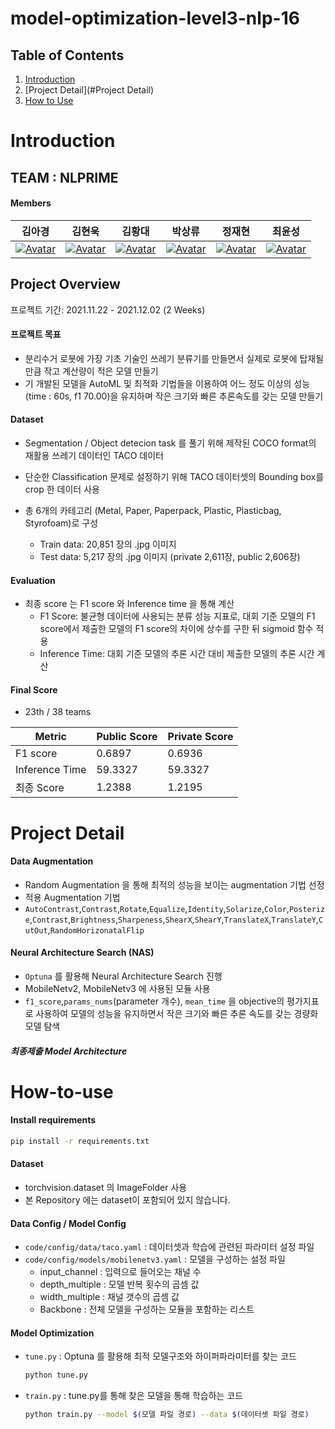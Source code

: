 # model-optimization-level3-nlp-16

## Table of Contents

1. [Introduction](#Introduction)
2. [Project Detail](#Project Detail)
3. [How to Use](#How-to-use)



# Introduction

## TEAM : NLPRIME

#### Members

|                            김아경                            |                            김현욱                            |                            김황대                            |                            박상류                            |                            정재현                            |                            최윤성                            |
| :----------------------------------------------------------: | :----------------------------------------------------------: | :----------------------------------------------------------: | :----------------------------------------------------------: | :----------------------------------------------------------: | :----------------------------------------------------------: |
| [![Avatar](https://avatars.githubusercontent.com/u/70522267?v=4)](https://github.com/EP000) | [![Avatar](https://avatars.githubusercontent.com/u/31470457?v=4)](https://github.com/powerwook) | [![Avatar](https://avatars.githubusercontent.com/u/59689327?v=4)](https://github.com/kimhwangdae) | [![Avatar](https://avatars.githubusercontent.com/u/60460317?v=4)](https://github.com/psrpsj) | [![Avatar](https://avatars.githubusercontent.com/u/13325436?v=4)](https://github.com/JHyunJung) | [![Avatar](https://avatars.githubusercontent.com/u/80210706?v=4)](https://github.com/choi-yunsung) |



## Project Overview

프로젝트 기간: 2021.11.22 - 2021.12.02 (2 Weeks)

#### 프로젝트 목표

- 분리수거 로봇에 가장 기초 기술인 쓰레기 분류기를 만들면서 실제로 로봇에 탑재될 만큼 작고 계산량이 적은 모델 만들기
- 기 개발된 모델을 AutoML 및 최적화 기법들을 이용하여 어느 정도 이상의 성능(time : 60s, f1 70.00)을 유지하며 작은 크기와 빠른 추론속도를 갖는 모델 만들기

#### Dataset

- Segmentation / Object detecion task 를 풀기 위해 제작된 COCO format의 재활용 쓰레기 데이터인 TACO 데이터
- 단순한 Classification 문제로 설정하기 위해 TACO 데이터셋의 Bounding box를 crop 한 데이터 사용

- 총 6개의 카테고리 (Metal, Paper, Paperpack, Plastic, Plasticbag, Styrofoam)로 구성
  - Train data: 20,851 장의 .jpg 이미지
  - Test data: 5,217 장의 .jpg 이미지 (private 2,611장, public 2,606장)

#### Evaluation

- 최종 score 는 F1 score 와 Inference time 을 통해 계산
  - F1 Score: 불균형 데이터에 사용되는 분류 성능 지표로, 대회 기준 모델의 F1 score에서 제출한 모델의 F1 score의 차이에 상수를 구한 뒤 sigmoid 함수 적용
  - Inference Time: 대회 기준 모델의 추론 시간 대비 제출한 모델의 추론 시간 계산

#### Final Score

- 23th / 38 teams

| Metric         | Public Score | Private Score |
| -------------- | ------------ | ------------- |
| F1 score       | 0.6897       | 0.6936        |
| Inference Time | 59.3327      | 59.3327       |
| 최종 Score     | 1.2388       | 1.2195        |





# Project Detail

#### Data Augmentation

- Random Augmentation 을 통해 최적의 성능을 보이는 augmentation 기법 선정
- 적용 Augmentation 기법
- `AutoContrast`,`Contrast`,`Rotate`,`Equalize`,`Identity`,`Solarize`,`Color`,`Posterize`,`Contrast`,`Brightness`,`Sharpeness`,`ShearX`,`ShearY`,`TranslateX`,`TranslateY`,`CutOut`,`RandomHorizonatalFlip`

#### Neural Architecture Search (NAS)

- `Optuna` 를 활용해 Neural Architecture Search 진행
- MobileNetv2, MobileNetv3 에 사용된 모듈 사용
- `f1_score`,`params_nums`(parameter 개수), `mean_time` 을 objective의 평가지표로 사용하여 모델의 성능을 유지하면서 작은 크기와 빠른 추론 속도를 갖는 경량화 모델 탐색

##### 최종제출 Model Architecture









# How-to-use

#### Install requirements

```bash
pip install -r requirements.txt
```

#### Dataset

- torchvision.dataset 의 ImageFolder 사용
- 본 Repository 에는 dataset이 포함되어 있지 않습니다.

#### Data Config / Model Config

- `code/config/data/taco.yaml` : 데이터셋과 학습에 관련된 파라미터 설정 파일
- `code/config/models/mobilenetv3.yaml` : 모델을 구성하는 설정 파일
  - input_channel : 입력으로 들어오는 채널 수
  - depth_multiple : 모델 반복 횟수의 곱셈 값
  - width_multiple : 채널 갯수의 곱셈 값
  - Backbone : 전체 모델을 구성하는 모듈을 포함하는 리스트

#### Model Optimization

- `tune.py` : Optuna 를 활용해 최적 모델구조와 하이퍼파라미터를 찾는 코드

  ```bash
  python tune.py
  ```

- `train.py` : tune.py를 통해 찾은 모델을 통해 학습하는 코드

  ```bash
  python train.py --model $(모델 파일 경로) --data $(데이터셋 파일 경로)
  ```
